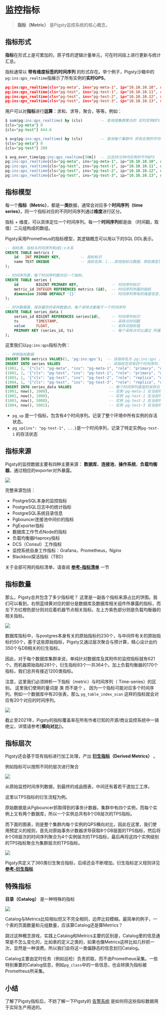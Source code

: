 # 监控指标

>  **指标（Metric）** 是Pigsty监控系统的核心概念。



## 指标形式

**指标**在形式上是可累加的，原子性的逻辑计量单元，可在时间段上进行更新与统计汇总。

指标通常以 **带有维度标签的时间序列** 的形式存在。举个例子，Pigsty沙箱中的`pg:ins:qps_realtime`指展示了所有实例的**实时QPS**。

```json
pg:ins:qps_realtime{cls="pg-meta", ins="pg-meta-1", ip="10.10.10.10", role="primary"} 0
pg:ins:qps_realtime{cls="pg-test", ins="pg-test-1", ip="10.10.10.11", role="primary"} 327.6
pg:ins:qps_realtime{cls="pg-test", ins="pg-test-2", ip="10.10.10.12", role="replica"} 517.0
pg:ins:qps_realtime{cls="pg-test", ins="pg-test-3", ip="10.10.10.13", role="replica"} 0
```

用户可以对**指标**进行**运算**：求和、求导，聚合，等等。例如：

```sql
$ sum(pg:ins:qps_realtime) by (cls)        -- 查询按集群聚合的 实时实例QPS
{cls="pg-meta"} 0
{cls="pg-test"} 844.6

$ avg(pg:ins:qps_realtime) by (cls)        -- 查询每个集群中 所有实例的平均 实时实例QPS
{cls="pg-meta"} 0
{cls="pg-test"} 280

$ avg_over_time(pg:ins:qps_realtime[30m])  -- 过去30分钟内实例的平均QPS
pg:ins:qps_realtime{cls="pg-meta", ins="pg-meta-1", ip="10.10.10.10", role="primary"} 0
pg:ins:qps_realtime{cls="pg-test", ins="pg-test-1", ip="10.10.10.11", role="primary"} 130
pg:ins:qps_realtime{cls="pg-test", ins="pg-test-2", ip="10.10.10.12", role="replica"} 100
pg:ins:qps_realtime{cls="pg-test", ins="pg-test-3", ip="10.10.10.13", role="replica"} 0
```



## 指标模型

每一个**指标（Metric）**，都是一**类**数据，通常会对应多个**时间序列（time series）**。同一个指标对应的不同时间序列通过**维度**进行区分。

指标 + 维度，可以具体定位一个时间序列。每一个**时间序列**都是由 （时间戳，取值）二元组构成的数组。

Pigsty采用Prometheus的指标模型，其逻辑概念可以用以下的SQL DDL表示。

```sql
-- 指标表，指标与时间序列构成1:n关系
CREATE TABLE metrics (
    id   INT PRIMARY KEY,         -- 指标标识
    name TEXT UNIQUE              -- 指标名称，[...其他指标元数据，例如类型]
);

-- 时间序列表，每个时间序列都对应一个指标。
CREATE TABLE series (
    id        BIGINT PRIMARY KEY,               -- 时间序列标识 
    metric_id INTEGER REFERENCES metrics (id),  -- 时间序列所属的指标
    dimension JSONB DEFAULT '{}'                -- 时间序列带有的维度信息，采用键值对的形式表示
);

-- 时许数据表，保存最终的采样数据点。每个采样点都属于一个时间序列
CREATE TABLE series_data (
    series_id BIGINT REFERENCES series(id),     -- 时间序列标识
    ts        TIMESTAMP,                        -- 采样点时间戳
    value     FLOAT,                            -- 采样点指标值
    PRIMARY KEY (series_id, ts)                 -- 每个采样点可以通过 所属时间序列 与 时间戳 唯一标识
);
```

这里我们以`pg:ins:qps`指标为例：

```sql
-- 样例指标数据
INSERT INTO metrics VALUES(1, 'pg:ins:qps');  -- 该指标名为 pg:ins:qps ，是一个 GAUGE。
INSERT INTO series VALUES                     -- 该指标包含有四个时间序列，通过维度标签区分
(1001, 1, '{"cls": "pg-meta", "ins": "pg-meta-1", "role": "primary", "other": "..."}'),
(1002, 1, '{"cls": "pg-test", "ins": "pg-test-1", "role": "primary", "other": "..."}'),
(1003, 1, '{"cls": "pg-test", "ins": "pg-test-2", "role": "replica", "other": "..."}'),
(1004, 1, '{"cls": "pg-test", "ins": "pg-test-3", "role": "replica", "other": "..."}');
INSERT INTO series_data VALUES                 -- 每个时间序列底层的采样点
(1001, now(), 1000),                           -- 实例 pg-meta-1 在当前时刻QPS为1000
(1002, now(), 1000),                           -- 实例 pg-test-1 在当前时刻QPS为1000
(1003, now(), 5000),                           -- 实例 pg-test-2 在当前时刻QPS为1000
(1004, now(), 5001);                           -- 实例 pg-test-3 在当前时刻QPS为5001
```

* `pg_up` 是一个指标，包含有4个时间序列。记录了整个环境中所有实例的存活状态。
* `pg_up{ins": "pg-test-1", ...}`是一个时间序列，记录了特定实例`pg-test-1` 的存活状态





## 指标来源

Pigsty的监控数据主要有四种主要来源： **数据库**，**连接池**，**操作系统**，**负载均衡器**。通过相应的exporter对外暴露。

![](../_media/metrics_source.png)

完整来源包括：

* PostgreSQL本身的监控指标
* PostgreSQL日志中的统计指标
* PostgreSQL系统目录信息
* Pgbouncer连接池中间价的指标
* PgExporter指标
* 数据库工作节点Node的指标
* 负载均衡器Haproxy指标
* DCS（Consul）工作指标
* 监控系统自身工作指标：Grafana，Prometheus，Nginx
* Blackbox探活指标（TBD）

关于全部可用的指标清单，请查阅 [**参考-指标清单**](../../../reference/metrics-list/) 一节



## 指标数量

那么，Pigsty总共包含了多少指标呢？ 这里是一副各个指标来源占比的饼图。我们可以看到，右侧蓝绿黄对应的部分是数据库及数据库相关组件所暴露的指标，而左下方红橙色部分则对应着机器节点相关指标。左上方紫色部分则是负载均衡器的相关指标。

![](../_media/metrics_ratio.png)

数据库指标中，与postgres本身有关的原始指标约230个，与中间件有关的原始指标约50个，基于这些原始指标，Pigsty又通过层次聚合与预计算，精心设计出约350个与DB相关的衍生指标。

因此，对于每个数据库集群来说，单纯针对数据库及其附件的监控指标就有621个。而机器原始指标281个，衍生指标83个一共364个。加上负载均衡器的170个指标，我们总共有接近1200类指标。

注意，这里我们必须辨析一下指标（metric）与时间序列（ Time-series）的区别。
这里我们使用的量词是 类 而不是个 。 因为一个指标可能对应多个时间序列。例如一个数据库中有20张表，那么 `pg_table_index_scan` 这样的指标就会对应有20个对应的时间序列。

![](../_media/metrics_compare.png)

截止至2021年，Pigsty的指标覆盖率在所有作者已知的开源/商业监控系统中一骑绝尘，详情请参考[**横向对比**])。



## 指标层次

Pigsty还会基于现有指标进行加工处理，产出 **[衍生指标]()（Derived Metrics）** 。

例如指标可以按照不同的层次进行聚合

![](../_media/label-naming.png)

从原始监控时间序列数据，到最终的成品图表，中间还有着若干道加工工序。

这里以TPS指标的衍生流程为例。

原始数据是从Pgbouncer抓取得到的事务计数器，集群中有四个实例，而每个实例上又有两个数据库，所以一个实例总共有8个DB层次的TPS指标。

而下面的图表，则是整个集群内每个实例的QPS横向对比，因此在这里，我们使用预定义的规则，首先对原始事务计数器求导获取8个DB层面的TPS指标，然后将8个DB层次的时间序列聚合为4个实例层次的TPS指标，最后再将这四个实例级别的TPS指标聚合为集群层次的TPS指标。

![](../_media/derived-metrics.png)

Pigsty共定义了360类衍生聚合指标，后续还会不断增加。衍生指标定义规则详见 [**参考-衍生指标**]()



## 特殊指标

**目录（Catalog）** 是一种特殊的指标

![](/img/ui/pg-table-catalog.jpg)

Catalog与Metrics比较相似但又不完全相同，边界比较模糊。最简单的例子，一个表的页面数量和元组数量，应该算Catalog还是算Metrics？

跳过这种概念游戏，实践上Catalog和Metrics主要的区别是，Catalog里的信息通常是不怎么变化的，比如表的定义之类的，如果也像Metrics这样比如几秒抓一次，显然是一种浪费。所以我们会将这一类偏静态的信息划归Catalog。

Catalog主要由定时任务（例如巡检）负责抓取，而不由Prometheus采集。一些特别重要的Catalog信息，例如`pg_class`中的一些信息，也会转换为指标被Prometheus所采集。





## 小结

了解了Pigsty指标后，不妨了解一下Pigsty的 [告警系统](r-alert.md) 是如何将这些指标数据用于实际生产用途的。
